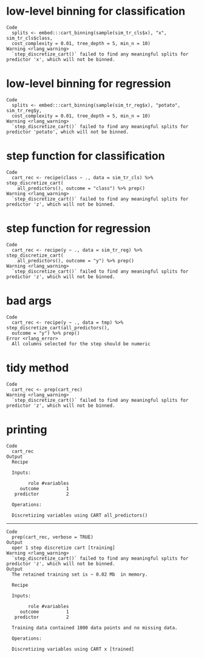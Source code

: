 # low-level binning for classification

    Code
      splits <- embed:::cart_binning(sample(sim_tr_cls$x), "x", sim_tr_cls$class,
      cost_complexity = 0.01, tree_depth = 5, min_n = 10)
    Warning <rlang_warning>
      `step_discretize_cart()` failed to find any meaningful splits for predictor 'x', which will not be binned.

# low-level binning for regression

    Code
      splits <- embed:::cart_binning(sample(sim_tr_reg$x), "potato", sim_tr_reg$y,
      cost_complexity = 0.01, tree_depth = 5, min_n = 10)
    Warning <rlang_warning>
      `step_discretize_cart()` failed to find any meaningful splits for predictor 'potato', which will not be binned.

# step function for classification

    Code
      cart_rec <- recipe(class ~ ., data = sim_tr_cls) %>% step_discretize_cart(
        all_predictors(), outcome = "class") %>% prep()
    Warning <rlang_warning>
      `step_discretize_cart()` failed to find any meaningful splits for predictor 'z', which will not be binned.

# step function for regression

    Code
      cart_rec <- recipe(y ~ ., data = sim_tr_reg) %>% step_discretize_cart(
        all_predictors(), outcome = "y") %>% prep()
    Warning <rlang_warning>
      `step_discretize_cart()` failed to find any meaningful splits for predictor 'z', which will not be binned.

# bad args

    Code
      cart_rec <- recipe(y ~ ., data = tmp) %>% step_discretize_cart(all_predictors(),
      outcome = "y") %>% prep()
    Error <rlang_error>
      All columns selected for the step should be numeric

# tidy method

    Code
      cart_rec <- prep(cart_rec)
    Warning <rlang_warning>
      `step_discretize_cart()` failed to find any meaningful splits for predictor 'z', which will not be binned.

# printing

    Code
      cart_rec
    Output
      Recipe
      
      Inputs:
      
            role #variables
         outcome          1
       predictor          2
      
      Operations:
      
      Discretizing variables using CART all_predictors()

---

    Code
      prep(cart_rec, verbose = TRUE)
    Output
      oper 1 step discretize cart [training] 
    Warning <rlang_warning>
      `step_discretize_cart()` failed to find any meaningful splits for predictor 'z', which will not be binned.
    Output
      The retained training set is ~ 0.02 Mb  in memory.
      
      Recipe
      
      Inputs:
      
            role #variables
         outcome          1
       predictor          2
      
      Training data contained 1000 data points and no missing data.
      
      Operations:
      
      Discretizing variables using CART x [trained]

